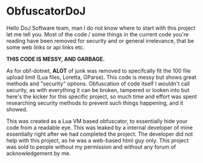 # ObfuscatorDoJ

Hello DoJ Software team, man I do not know where to start with this project let me tell you. Most of the code / some things in the current code you're reading have been removed for security and or general irrelevance, that be some web links or api links etc. 

**THIS CODE IS MESSY, AND GARBAGE.**

As for obf-dotnet, **ALOT** of junk was removed to specifcally fit the 100 file upload limit (Lua files, Loretta, GParse). This code is messy but shows great methods and "security" options. Obfuscation of code itself I wouldn't call security, as with everything it can be broken, tampered or looken into but here's the kicker for this specific project, so much time and effort was spent researching security methods to prevent such things happening, and it showed.

This was created as a Lua VM based obfuscator, to essentially hide your code from a readable eye. This was leaked by a internal developer of mine essentially right after we had completed the project. The developer did not help with this project, as he was a web-based html guy only. This project was sold to people without my permission and without any forum of acknowledgement by me.
